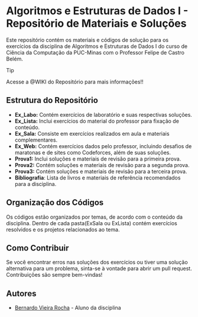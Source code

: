 # Algoritmos e Estruturas de Dados I - Repositório de Materiais e Soluções

Este repositório contém os materiais e códigos de solução para os exercícios da disciplina de Algoritmos e Estruturas de Dados I do curso de Ciência da Computação da PUC-Minas com o Professor Felipe de Castro Belém.

> [!TIP]
> Acesse a @WIKI do Repositório para mais informações!!

## Estrutura do Repositório

- **Ex_Labo:** Contém exercícios de laboratório e suas respectivas soluções.
- **Ex_Lista:** Inclui exercícios do material do professor para fixação de conteúdo.
- **Ex_Sala:** Consiste em exercícios realizados em aula e materiais complementares.
- **Ex_Web:** Contém exercícios dados pelo professor, incluindo desafios de maratonas e de sites como Codeforces, além de suas soluções.
- **Prova1:** Inclui soluções e materiais de revisão para a primeira prova.
- **Prova2:** Contém soluções e materiais de revisão para a segunda prova.
- **Prova3:** Contém soluções e materiais de revisão para a terceira prova.
- **Bibliografia**: Lista de livros e materiais de referência recomendados para a disciplina.

## Organização dos Códigos

Os códigos estão organizados por temas, de acordo com o conteúdo da disciplina. Dentro de cada pasta(ExSala ou ExLista) contém exercícios resolvidos e os projetos relacionados ao tema.

## Como Contribuir

Se você encontrar erros nas soluções dos exercícios ou tiver uma solução alternativa para um problema, sinta-se à vontade para abrir um pull request. Contribuições são sempre bem-vindas!

## Autores

- [Bernardo Vieira Rocha](https://github.com/bernardovieirarocha) - Aluno da disciplina

